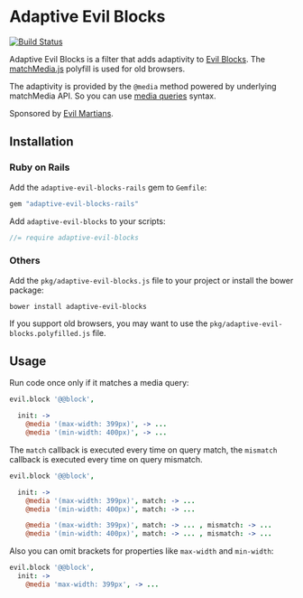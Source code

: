 # Adaptive Evil Blocks

[![Build Status](https://travis-ci.org/outpunk/adaptive-evil-blocks.svg?branch=master)](https://travis-ci.org/outpunk/adaptive-evil-blocks)

[Evil Blocks]:    https://github.com/ai/evil-blocks/
[matchMedia.js]:  https://github.com/paulirish/matchMedia.js/
[media queries]:  http://www.w3.org/TR/css3-mediaqueries/
[Evil Martians]:  http://evilmartians.com

Adaptive Evil Blocks is a filter that adds adaptivity to [Evil Blocks].
The [matchMedia.js] polyfill is used for old browsers.

The adaptivity is provided by the `@media` method powered by underlying
matchMedia API. So you can use [media queries] syntax.

Sponsored by [Evil Martians].

## Installation

### Ruby on Rails

Add the `adaptive-evil-blocks-rails` gem to `Gemfile`:

```ruby
gem "adaptive-evil-blocks-rails"
```

Add `adaptive-evil-blocks` to your scripts:

```js
//= require adaptive-evil-blocks
```

### Others
Add the `pkg/adaptive-evil-blocks.js` file to your project or install
the bower package:

```
bower install adaptive-evil-blocks
```

If you support old browsers, you may want to use the
`pkg/adaptive-evil-blocks.polyfilled.js` file.


## Usage

Run code once only if it matches a media query:
```coffee
evil.block '@@block',

  init: ->
    @media '(max-width: 399px)', -> ...
    @media '(min-width: 400px)', -> ...

```

The `match` callback is executed every time on query match, the `mismatch`
callback is executed every time on query mismatch.

```coffee
evil.block '@@block',

  init: ->
    @media '(max-width: 399px)', match: -> ...
    @media '(min-width: 400px)', match: -> ...

    @media '(max-width: 399px)', match: -> ... , mismatch: -> ...
    @media '(min-width: 400px)', match: -> ... , mismatch: -> ...
```

Also you can omit brackets for properties like `max-width` and `min-width`:

```coffee
evil.block '@@block',
  init: ->
    @media 'max-width: 399px', -> ...
```

